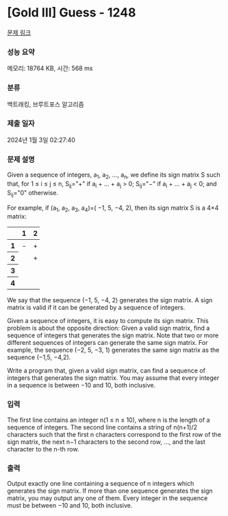 # [Gold III] Guess - 1248 

[문제 링크](https://www.acmicpc.net/problem/1248) 

### 성능 요약

메모리: 18764 KB, 시간: 568 ms

### 분류

백트래킹, 브루트포스 알고리즘

### 제출 일자

2024년 1월 3일 02:27:40

### 문제 설명

<p>Given a sequence of integers, a<sub>1</sub>, a<sub>2</sub>, …, a<sub>n</sub>, we define its sign matrix S such that, for 1 ≤ i ≤ j ≤ n, S<sub>ij</sub>="+" if a<sub>i</sub> + … + a<sub>j</sub> > 0; S<sub>ij</sub>="−" if a<sub>i</sub> + … + a<sub>j</sub> < 0; and S<sub>ij</sub>="0" otherwise. </p>

<p>For example, if (a<sub>1</sub>, a<sub>2</sub>, a<sub>3</sub>, a<sub>4</sub>)=( −1, 5, −4, 2), then its sign matrix S is a 4×4 matrix: </p>

<table class="table table-bordered" style="width:15%">
	<thead>
		<tr>
			<th style="width:3%"> </th>
			<th style="width:3%">1</th>
			<th style="width:3%">2</th>
			<th style="width:3%">3</th>
			<th style="width:3%">4</th>
		</tr>
	</thead>
	<tbody>
		<tr>
			<th>1</th>
			<td>-</td>
			<td>+</td>
			<td>0</td>
			<td>+</td>
		</tr>
		<tr>
			<th>2</th>
			<td> </td>
			<td>+</td>
			<td>+</td>
			<td>+</td>
		</tr>
		<tr>
			<th>3</th>
			<td> </td>
			<td> </td>
			<td>-</td>
			<td>-</td>
		</tr>
		<tr>
			<th>4</th>
			<td> </td>
			<td> </td>
			<td> </td>
			<td>+</td>
		</tr>
	</tbody>
</table>

<p>We say that the sequence (−1, 5, −4, 2) generates the sign matrix. A sign matrix is valid if it can be generated by a sequence of integers. </p>

<p>Given a sequence of integers, it is easy to compute its sign matrix. This problem is about the opposite direction: Given a valid sign matrix, find a sequence of integers that generates the sign matrix. Note that two or more different sequences of integers can generate the same sign matrix. For example, the sequence (−2, 5, −3, 1) generates the same sign matrix as the sequence (−1,5, −4,2). </p>

<p>Write a program that, given a valid sign matrix, can find a sequence of integers that generates the sign matrix. You may assume that every integer in a sequence is between −10 and 10, both inclusive. </p>

### 입력 

 <p>The first line contains an integer n(1 ≤ n ≤ 10), where n is the length of a sequence of integers. The second line contains a string of n(n+1)/2 characters such that the first n characters correspond to the first row of the sign matrix, the next n−1 characters  to the second row, ..., and the last character to the n-th row. </p>

### 출력 

 <p>Output exactly one line containing a sequence of n integers which generates the sign matrix. If more than one sequence generates the sign matrix, you may output any one of them. Every integer in the sequence must be between −10 and 10, both inclusive.</p>

